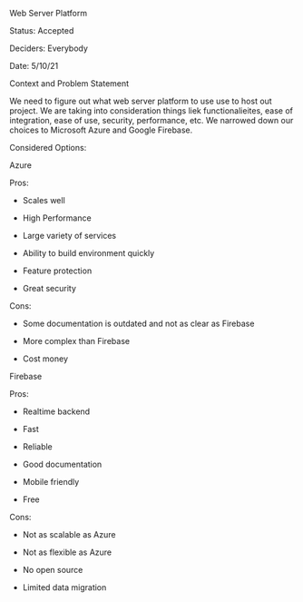 Web Server Platform

Status: Accepted

Deciders: Everybody

Date: 5/10/21

Context and Problem Statement

We need to figure out what web server platform to use use to host out project. We are taking into consideration things liek functionalieites, ease of integration, ease of use, security, performance, etc. We narrowed down our choices to Microsoft Azure and Google Firebase.

Considered Options:

Azure

Pros: 

-   Scales well 

-   High Performance 

-   Large variety of services 

-   Ability to build environment quickly 

-   Feature protection 

-   Great security

Cons: 

-   Some documentation is outdated and not as clear as Firebase

-   More complex than Firebase 

-   Cost money

Firebase

Pros: 

-   Realtime backend 

-   Fast 

-   Reliable 

-   Good documentation 

-   Mobile friendly 

-   Free

Cons: 

-   Not as scalable as Azure

-   Not as flexible as Azure 

-   No open source

-   Limited data migration